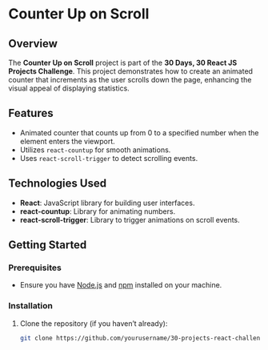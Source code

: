 # Counter Up on Scroll

## Overview
The **Counter Up on Scroll** project is part of the **30 Days, 30 React JS Projects Challenge**. This project demonstrates how to create an animated counter that increments as the user scrolls down the page, enhancing the visual appeal of displaying statistics.

## Features
- Animated counter that counts up from 0 to a specified number when the element enters the viewport.
- Utilizes `react-countup` for smooth animations.
- Uses `react-scroll-trigger` to detect scrolling events.

## Technologies Used
- **React**: JavaScript library for building user interfaces.
- **react-countup**: Library for animating numbers.
- **react-scroll-trigger**: Library to trigger animations on scroll events.

## Getting Started
### Prerequisites
- Ensure you have [Node.js](https://nodejs.org/) and [npm](https://www.npmjs.com/) installed on your machine.

### Installation
1. Clone the repository (if you haven’t already):
   ```bash
   git clone https://github.com/yourusername/30-projects-react-challenge.git
